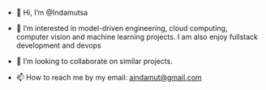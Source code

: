 - 👋 Hi, I’m @Indamutsa
- 👀 I’m interested in model-driven engineering, cloud computing, computer vision and machine learning projects. I am also enjoy fullstack development and devops 

- 💞️ I’m looking to collaborate on similar projects.
- 📫 How to reach me by my email: aindamut@gmail.com
